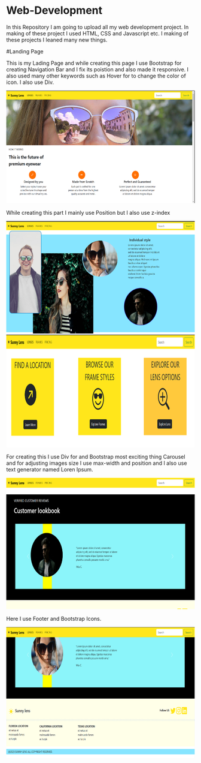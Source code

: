 # Web-Development
In this Repository I am going to upload all my web development project. In making of these project I used HTML, CSS  and Javascript etc. I making of these projects I leaned many new things.  

#Landing Page

This is my Lading Page and while creating this page I use Bootstrap for creating Navigation Bar and I fix its poistion and also made it responsive.
I also used many other keywords such as Hover for to change the color of icon. I also use Div.

<img src= "./Landing Page.png" width=600 height=300>

While creating this part I mainly use Position but I also use z-index 

<img src="./Landing Page 2.png" width=600 height=300>

<img src="./Landing Page 3.png" width=800 height=300>

For creating this I use Div for and Bootstrap most exciting thing Carousel and for adjusting images size I use max-width and position and I also use text generator named Loren Ipsum.

<img src="./Landing Page 4.png" width=600 height=350>

Here I use Footer and Bootstrap Icons.

<img src="./Landing Page 5.png" width=600 height=350>
